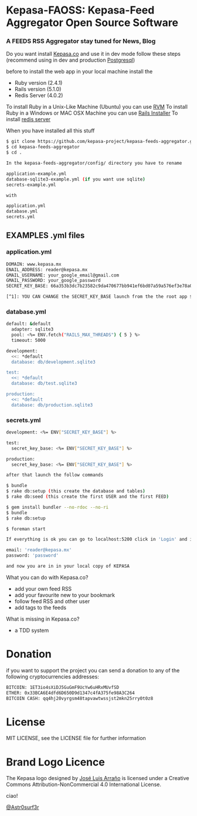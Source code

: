 # Kepasa-FAOSS: Kepasa-Feed Aggregator Open Source Software 

### A FEEDS RSS Aggregator stay tuned for News, Blog

Do you want install [Kepasa.co](http://www.kepasa.co) and use it in dev mode follow these steps (recommend using in dev and production [Postgresql](http://www.postgresguide.com/))

before to install the web app in your local machine install the 

- Ruby version (2.4.1)
- Rails version (5.1.0)
- Redis Server (4.0.2)

To install Ruby in a Unix-Like Machine (Ubuntu) you can use [RVM](https://rvm.io/rvm/install)
To install Ruby in a Windows or MAC OSX Machine you can use [Rails Installer](https://rvm.io/rvm/install)
To install [redis server](http://redis.io/download)

When you have installed all this stuff 

```sh
$ git clone https://github.com/kepasa-project/kepasa-feeds-aggregator.git
$ cd kepasa-feeds-aggregator
$ cd .
```

```sh
In the kepasa-feeds-aggregator/config/ directory you have to rename

application-example.yml	
database-sqlite3-example.yml (if you want use sqlite)
secrets-example.yml

with

application.yml	
database.yml
secrets.yml
```
## EXAMPLES .yml files

### application.yml

```sh
DOMAIN: www.kepasa.mx
ENAIL_ADDRESS: reader@kepasa.mx
GMAIL_USERNAME: your_google_email@gmail.com
GMAIL_PASSWORD: your_google_password
SECRET_KEY_BASE: 66a353b3dc7b23582c9da470677bb941ef6bd07a59a576ef3e78a03532a2a0f0b7b0b44a910289288bfebf6328dc3754f1d80cfaa10f1f64b6e16bfeafc8989e [^1]

[^1]: YOU CAN CHANGE the SECRET_KEY_BASE launch from the the root app $ rake test
```

### database.yml

```sh
default: &default
  adapter: sqlite3
  pool: <%= ENV.fetch("RAILS_MAX_THREADS") { 5 } %>
  timeout: 5000

development:
  <<: *default
  database: db/development.sqlite3

test:
  <<: *default
  database: db/test.sqlite3

production:
  <<: *default
  database: db/production.sqlite3
```

### secrets.yml

```sh
development: <%= ENV["SECRET_KEY_BASE"] %>

test:
  secret_key_base: <%= ENV["SECRET_KEY_BASE"] %>

production:
  secret_key_base: <%= ENV["SECRET_KEY_BASE"] %>
```

```sh
after that launch the follow commands

$ bundle
$ rake db:setup (this create the database and tables)
$ rake db:seed (this create the first USER and the first FEED)
```

```sh
$ gem install bundler --no-rdoc --no-ri
$ bundle
$ rake db:setup
```

```sh
$ foreman start
```

```sh
If everything is ok you can go to localhost:5200 click in 'Login' and insert the following parameters

email: 'reader@kepasa.mx'
password: 'password'

and now you are in in your local copy of KEPASA

```

What you can do with Kepasa.co?

- add your own feed RSS 
- add your favourite new to your bookmark 
- follow feed RSS and other user
- add tags to the feeds

What is missing in Kepasa.co?

- a TDD system

# Donation

if you want to support the project you can send a donation to any of the following cryptocurrencies addresses:

```sh
BITCOIN: 1ET3io4sXiDJ5GuGmF9UcYw6uHRxMUvfSD
ETHER: 0x33BCA6E4dfd6D650D9d1347c4fA375fe98A3C264
BITCOIN CASH: qq4hj20vyrgsm48tapvawtwssjst2mkn25rry0t0z8
```

# License

MIT LICENSE, see the LICENSE file for further information

# Brand Logo Licence 

The Kepasa logo designed by [José Luis Arraño](https://www.facebook.com/joseluis.arrano) is licensed under a Creative Commons Attribution-NonCommercial 4.0 International License.

ciao!

[@Astr0surf3r](https://twitter.com/Astr0surf3r)